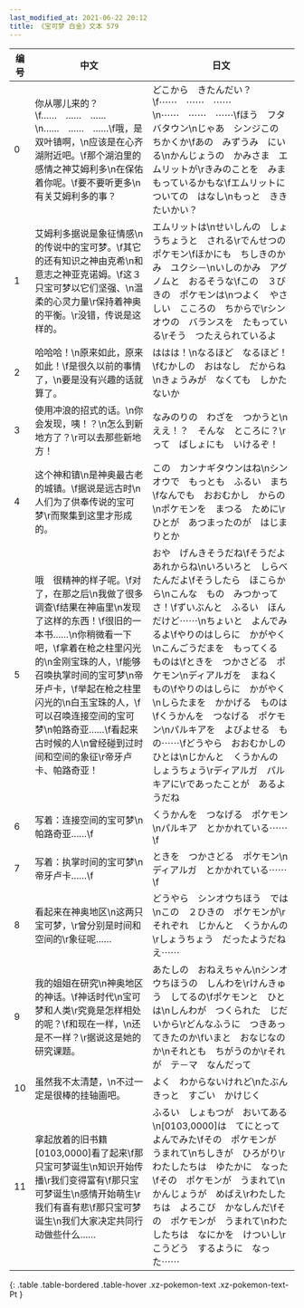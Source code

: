 ```yaml
---
last_modified_at: 2021-06-22 20:12
title: 《宝可梦 白金》文本 579
---
```

| 编号 | 中文 | 日文 |
| ---- | ---- | ---- |
| 0 | 你从哪儿来的？\f……　……　……\n……　……　……\f哦，是双叶镇啊，\n应该是在心齐湖附近吧。\f那个湖泊里的感情之神艾姆利多\n在保佑着你呢。\f要不要听更多\n有关艾姆利多的事？ | どこから　きたんだい？\f⋯⋯　⋯⋯　⋯⋯\n⋯⋯　⋯⋯　⋯⋯\fほう　フタバタウン\nじゃあ　シンジこの　ちかくか\fあの　みずうみ　にいる\nかんじょうの　かみさま　エムリットが\rきみのことを　みまもっているかもな\fエムリットに　ついての　はなし\nもっと　ききたいかい？ |
| 1 | 艾姆利多据说是象征情感\n的传说中的宝可梦。\f其它的还有知识之神由克希\n和意志之神亚克诺姆。\f这３只宝可梦以它们坚强、\n温柔的心灵力量\r保持着神奥的平衡。\r没错，传说是这样的。 | エムリットは\nせいしんの　しょうちょうと　される\rでんせつの　ポケモン\fほかにも　ちしきのかみ　ユクシ－\nいしのかみ　アグノムと　おるそうな\fこの　３びきの　ポケモンは\nつよく　やさしい　こころの　ちからで\rシンオウの　バランスを　たもっている\rそう　つたえられているよ |
| 2 | 哈哈哈！\n原来如此，原来如此！\f是很久以前的事情了，\n要是没有兴趣的话就算了。 | ははは！\nなるほど　なるほど！\fむかしの　おはなし　だからね\nきょうみが　なくても　しかたないか |
| 3 | 使用冲浪的招式的话。\n你会发现，咦！？\n怎么到新地方了？\r可以去那些新地方！　 | なみのりの　わざを　つかうと\nええ！？　そんな　ところに？\rって　ばしょにも　いけるぞ！　 |
| 4 | 这个神和镇\n是神奥最古老的城镇。\f据说是远古时\n人们为了供奉传说的宝可梦\r而聚集到这里才形成的。 | この　カンナギタウンはね\nシンオウで　もっとも　ふるい　まち\fなんでも　おおむかし　からの\nポケモンを　まつる　ために\rひとが　あつまったのが　はじまりとか |
| 5 | 哦　很精神的样子呢。\f对了，在那之后\n我做了很多调查\f结果在神庙里\n发现了这样的东西！\f很旧的一本书……\n你稍微看一下吧，\f拿着在枪之柱里闪光的\n金刚宝珠的人，\f能够召唤执掌时间的宝可梦\n帝牙卢卡，\f举起在枪之柱里闪光的\n白玉宝珠的人，\f可以召唤连接空间的宝可梦\n帕路奇亚……\f看起来古时候的人\n曾经碰到过时间和空间的象征\r帝牙卢卡、帕路奇亚！ | おや　げんきそうだね\fそうだよ　あれからね\nいろいろと　しらべたんだよ\fそうしたら　ほこらから\nこんな　もの　みつかってさ！\fずいぶんと　ふるい　ほんだけど⋯⋯\nちょいと　よんでみるよ\fやりのはしらに　かがやく\nこんごうだまを　もってくる　ものは\fときを　つかさどる　ポケモン\nディアルガを　まねく　もの\fやりのはしらに　かがやく\nしらたまを　かかげる　ものは\fくうかんを　つなげる　ポケモン\nパルキアを　よびよせる　もの⋯⋯\fどうやら　おおむかしの　ひとは\nじかんと　くうかんの　しょうちょう\rディアルガ　パルキアに\rであったことが　あるようだね |
| 6 | 写着：连接空间的宝可梦\n帕路奇亚……\f | くうかんを　つなげる　ポケモン\nパルキア　とかかれている⋯⋯\f |
| 7 | 写着：执掌时间的宝可梦\n帝牙卢卡……\f | ときを　つかさどる　ポケモン\nディアルガ　とかかれている⋯⋯\f |
| 8 | 看起来在神奥地区\n这两只宝可梦，\r曾分别是时间和空间的\r象征呢…… | どうやら　シンオウちほう　では\nこの　２ひきの　ポケモンが\rそれぞれ　じかんと　くうかんの\rしょうちょう　だったようだねえ⋯⋯ |
| 9 | 我的姐姐在研究\n神奥地区的神话。\f神话时代\n宝可梦和人类\r究竟是怎样相处的呢？\f和现在一样，\n还是不一样？\r据说这是她的研究课题。 | あたしの　おねえちゃん\nシンオウちほうの　しんわを\rけんきゅう　してるの\fポケモンと　ひとは\nしんわが　つくられた　じだいから\rどんなふうに　つきあってきたのか\fいまと　おなじなのか\nそれとも　ちがうのか\rそれが　テ－マ　なんだって |
| 10 | 虽然我不太清楚，\n不过一定是很棒的挂轴画吧。 | よく　わからないけれど\nたぶん　きっと　すごい　かけじく |
| 11 | 拿起放着的旧书籍[0103,0000]看了起来\f那只宝可梦诞生\n知识开始传播\r我们变得富有\f那只宝可梦诞生\n感情开始萌生\r我们有喜有悲\f那只宝可梦诞生\n我们大家决定共同行动做些什么…… | ふるい　しょもつが　おいてある\n[0103,0000]は　てにとって　よんでみた\fその　ポケモンが　うまれて\nちしきが　ひろがり\rわたしたちは　ゆたかに　なった\fその　ポケモンが　うまれて\nかんじょうが　めばえ\rわたしたちは　よろこび　かなしんだ\fその　ポケモンが　うまれて\nわたしたちは　なにかを　けついし\rこうどう　するように　なった⋯⋯ |
{: .table .table-bordered .table-hover .xz-pokemon-text .xz-pokemon-text-Pt }